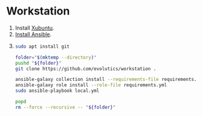 # Workstation

1. Install [Xubuntu](https://xubuntu.org).
1. [Install Ansible](https://docs.ansible.com/ansible/latest/installation_guide/intro_installation.html#latest-releases-via-apt-ubuntu).
1. ```bash
   sudo apt install git

   folder="$(mktemp --directory)"
   pushd "${folder}"
   git clone https://github.com/evolutics/workstation .

   ansible-galaxy collection install --requirements-file requirements.yml
   ansible-galaxy role install --role-file requirements.yml
   sudo ansible-playbook local.yml

   popd
   rm --force --recursive -- "${folder}"
   ```
